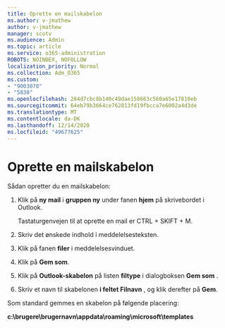 ```yaml
---
title: Oprette en mailskabelon
ms.author: v-jmathew
author: v-jmathew
manager: scotv
ms.audience: Admin
ms.topic: article
ms.service: o365-administration
ROBOTS: NOINDEX, NOFOLLOW
localization_priority: Normal
ms.collection: Adm_O365
ms.custom:
- "9003070"
- "5830"
ms.openlocfilehash: 284d7cbc8b140c49dae158663c560a65e17810eb
ms.sourcegitcommit: 64eb79b3664ce762813fd19fbcca7e6002a4d3de
ms.translationtype: MT
ms.contentlocale: da-DK
ms.lasthandoff: 12/14/2020
ms.locfileid: "49677625"
---
```

# <a name="create-an-email-message-template"></a>Oprette en mailskabelon

Sådan opretter du en mailskabelon:

1. Klik på **ny mail** i **gruppen ny** under fanen **hjem** på skrivebordet i Outlook.

    Tastaturgenvejen til at oprette en mail er CTRL + SKIFT + M.

2. Skriv det ønskede indhold i meddelelsesteksten.
3. Klik på fanen **filer** i meddelelsesvinduet.
4. Klik på **Gem som**.
5. Klik på **Outlook-skabelon** på listen **filtype** i dialogboksen **Gem som** .
6. Skriv et navn til skabelonen **i feltet Filnavn** , og klik derefter på **Gem**.

Som standard gemmes en skabelon på følgende placering:

**c:\brugere\brugernavn\appdata\roaming\microsoft\templates**
